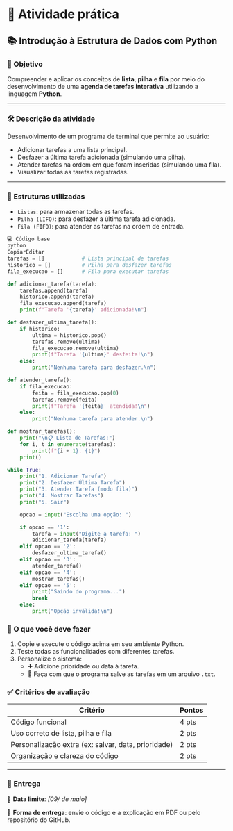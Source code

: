 # 🧪 Atividade prática 

## 📚 Introdução à Estrutura de Dados com Python

### 🎯 Objetivo

Compreender e aplicar os conceitos de **lista**, **pilha** e **fila** por meio do desenvolvimento de uma **agenda de tarefas interativa** utilizando a linguagem **Python**.

---

### 🛠️ Descrição da atividade

Desenvolvimento de um programa de terminal que permite ao usuário:

- Adicionar tarefas a uma lista principal.
- Desfazer a última tarefa adicionada (simulando uma pilha).
- Atender tarefas na ordem em que foram inseridas (simulando uma fila).
- Visualizar todas as tarefas registradas.

---

### 🧩 Estruturas utilizadas

- `Listas`: para armazenar todas as tarefas.
- `Pilha (LIFO)`: para desfazer a última tarefa adicionada.
- `Fila (FIFO)`: para atender as tarefas na ordem de entrada.

```python
💻 Código base
python
CopiarEditar
tarefas = []            # Lista principal de tarefas
historico = []          # Pilha para desfazer tarefas
fila_execucao = []      # Fila para executar tarefas

def adicionar_tarefa(tarefa):
    tarefas.append(tarefa)
    historico.append(tarefa)
    fila_execucao.append(tarefa)
    print(f"Tarefa '{tarefa}' adicionada!\n")

def desfazer_ultima_tarefa():
    if historico:
        ultima = historico.pop()
        tarefas.remove(ultima)
        fila_execucao.remove(ultima)
        print(f"Tarefa '{ultima}' desfeita!\n")
    else:
        print("Nenhuma tarefa para desfazer.\n")

def atender_tarefa():
    if fila_execucao:
        feita = fila_execucao.pop(0)
        tarefas.remove(feita)
        print(f"Tarefa '{feita}' atendida!\n")
    else:
        print("Nenhuma tarefa para atender.\n")

def mostrar_tarefas():
    print("\n📋 Lista de Tarefas:")
    for i, t in enumerate(tarefas):
        print(f"{i + 1}. {t}")
    print()

while True:
    print("1. Adicionar Tarefa")
    print("2. Desfazer Última Tarefa")
    print("3. Atender Tarefa (modo fila)")
    print("4. Mostrar Tarefas")
    print("5. Sair")

    opcao = input("Escolha uma opção: ")

    if opcao == '1':
        tarefa = input("Digite a tarefa: ")
        adicionar_tarefa(tarefa)
    elif opcao == '2':
        desfazer_ultima_tarefa()
    elif opcao == '3':
        atender_tarefa()
    elif opcao == '4':
        mostrar_tarefas()
    elif opcao == '5':
        print("Saindo do programa...")
        break
    else:
        print("Opção inválida!\n")
```
### 📝 O que você deve fazer

1. Copie e execute o código acima em seu ambiente Python.
2. Teste todas as funcionalidades com diferentes tarefas.
3. Personalize o sistema:
    - ➕ Adicione prioridade ou data à tarefa.
    - 💾 Faça com que o programa salve as tarefas em um arquivo `.txt`.

### ✅ Critérios de avaliação

| Critério | Pontos |
| --- | --- |
| Código funcional | 4 pts |
| Uso correto de lista, pilha e fila | 2 pts |
| Personalização extra (ex: salvar, data, prioridade) | 2 pts |
| Organização e clareza do código | 2 pts |

---

### 📅 Entrega

📌 **Data limite**: *[09/ de maio]*

📩 **Forma de entrega**: envie o código e a explicação em PDF ou pelo repositório do GitHub.
